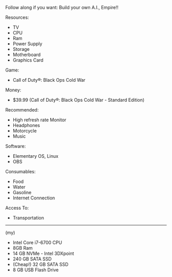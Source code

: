 Follow along if you want: Build your own A.I., Empire!!

Resources:
- TV
- CPU
- Ram
- Power Supply
- Storage
- Motherboard
- Graphics Card

Game:
- Call of Duty®: Black Ops Cold War

Money:
- $39.99 (Call of Duty®: Black Ops Cold War - Standard Edition)

Recommended:
- High refresh rate Monitor
- Headphones
- Motorcycle
- Music

Software:
- Elementary OS, Linux
- OBS

Consumables:
- Food
- Water
- Gasoline
- Internet Connection

Access To:
- Transportation

_______________________________

(my)
- Intel Core i7-6700 CPU
- 8GB Ram
- 14 GB NVMe - Intel 3DXpoint
- 240 GB SATA SSD
- (Cheap!) 32 GB SATA SSD
- 8 GB USB Flash Drive
